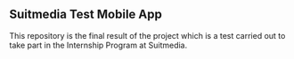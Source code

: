 ## Suitmedia Test Mobile App
This repository is the final result of the project which is a test carried out to take part in the Internship Program at Suitmedia.
